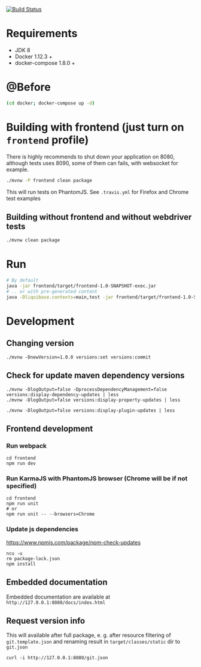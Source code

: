 [![Build Status](https://travis-ci.org/nikit-cpp/blog.svg?branch=master)](https://travis-ci.org/nikit-cpp/blog)

# Requirements

* JDK 8
* Docker 1.12.3 +
* docker-compose 1.8.0 +

# @Before

```bash
(cd docker; docker-compose up -d)
```

# Building with frontend (just turn on `frontend` profile)

There is highly recommends to shut down your application on 8080, although tests uses 8090, some of
them can fails, with websocket for example.
```bash
./mvnw -P frontend clean package
```

This will run tests on PhantomJS.
See `.travis.yml` for Firefox and Chrome test examples

## Building without frontend and without webdriver tests
```bash
./mvnw clean package
```


# Run
```bash
# By default
java -jar frontend/target/frontend-1.0-SNAPSHOT-exec.jar
# .. or with pre-generated content
java -Dliquibase.contexts=main,test -jar frontend/target/frontend-1.0-SNAPSHOT-exec.jar
```

# Development
## Changing version
```
./mvnw -DnewVersion=1.0.0 versions:set versions:commit
```

## Check for update maven dependency versions
```
./mvnw -DlogOutput=false -DprocessDependencyManagement=false versions:display-dependency-updates | less
./mvnw -DlogOutput=false versions:display-property-updates | less

./mvnw -DlogOutput=false versions:display-plugin-updates | less

```

## Frontend development

### Run webpack
```
cd frontend
npm run dev
```

### Run KarmaJS with PhantomJS browser (Chrome will be if not specified)
```
cd frontend
npm run unit
# or
npm run unit -- --browsers=Chrome
```

### Update js dependencies

https://www.npmjs.com/package/npm-check-updates

```
ncu -u
rm package-lock.json
npm install
```

## Embedded documentation

Embedded documentation are available at `http://127.0.0.1:8080/docs/index.html`


## Request version info 

This will available after full package, e. g. after resource filtering of `git.template.json` and renaming result in `target/classes/static` dir to `git.json`

```
curl -i http://127.0.0.1:8080/git.json
```